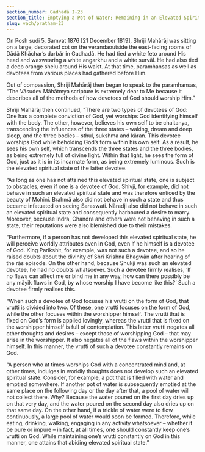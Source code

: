 ```yaml
---
section_number: Gadhadã I-23 
section_title: Emptying a Pot of Water; Remaining in an Elevated Spiritual State
slug: vach/pratham-23
---
```

On Posh sudi 5, Samvat 1876 [21 December 1819], Shriji Mahãrãj was sitting on a large, decorated cot on the verandaoutside the east-facing rooms of Dãdã Khãchar’s darbãr in Gadhadã. He had tied a white feto around His head and waswearing a white angarkhu and a white survãl. He had also tied a deep orange shelu around His  waist. At that time, paramhansas as well as devotees from various places had gathered before Him.

Out of compassion, Shriji Mahãrãj then began to speak to the  paramhansas, “The Vãsudev Mãhãtmya scripture is extremely dear  to Me because it describes all of the methods of how devotees of God  should worship Him.”

Shriji Mahãrãj then continued, “There are two types of devotees of God: One has a complete conviction of God, yet worships God identifying himself with the body. The other, however, believes his  own self to be chaitanya, transcending the influences of the three  states – waking, dream and deep sleep, and the three bodies – sthul,  sukshma and kãran. This devotee worships God while beholding  God’s form within his own self. As a result, he sees his own self,  which transcends the three states and the three bodies, as being  extremely full of divine light. Within that light, he sees the form of  God, just as it is in its incarnate form, as being extremely luminous.  Such is the elevated spiritual state of the latter devotee.

“As long as one has not attained this elevated spiritual state, one  is subject to obstacles, even if one is a devotee of God. Shivji, for  example, did not behave in such an elevated spiritual state and was  therefore enticed by the beauty of Mohini. Brahmã also did not  behave in such a state and thus became infatuated on seeing Saraswati. Nãradji also did not behave in such an elevated spiritual  state and consequently harboured a desire to marry. Moreover, because Indra, Chandra and others were not behaving in such a state, their reputations were also blemished due to their mistakes.

“Furthermore, if a person has not developed this elevated spiritual state, he will perceive worldly attributes even in God, even if  he himself is a devotee of God. King Parikshit, for example, was not  such a devotee, and so he raised doubts about the divinity of Shri  Krishna Bhagwãn after hearing of the rãs episode. On the other  hand, because Shukji was such an elevated devotee, he had no doubts  whatsoever. Such a devotee firmly realises, ‘If no flaws can affect me  or bind me in any way, how can there possibly be any mãyik flaws in  God, by whose worship I have become like this?’ Such a devotee  firmly realises this.

“When such a devotee of God focuses his vrutti on the form of  God, that vrutti is divided into two. Of these, one vrutti focuses on  the form of God, while the other focuses within the worshipper himself. The vrutti that is fixed on God’s form is applied lovingly,  whereas the vrutti that is fixed on the worshipper himself is full of  contemplation. This latter vrutti negates all other thoughts and desires – except those of worshipping God – that may arise in the  worshipper. It also negates all of the flaws within the worshipper  himself. In this manner, the vrutti of such a devotee constantly  remains on God.

“A person who at times worships God with a concentrated mind  and, at other times, indulges in worldly thoughts does not develop  such an elevated spiritual state. Consider, for example, a pot that is  filled with water and emptied somewhere. If another pot of water is  subsequently emptied at the same place on the following day or the  day after that, a pool of water will not collect there. Why? Because  the water poured on the first day dries up on that very day, and the  water poured on the second day also dries up on that same day. On  the other hand, if a trickle of water were to flow continuously, a large  pool of water would soon be formed. Therefore, while eating, drinking, walking, engaging in any activity whatsoever – whether it  be pure or impure – in fact, at all times, one should constantly keep  one’s vrutti on God. While maintaining one’s vrutti constantly on  God in this manner, one attains that abiding elevated spiritual state.”

